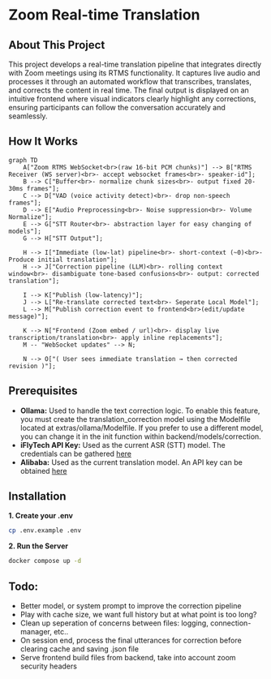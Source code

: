 # Zoom Real-time Translation

## About This Project

This project develops a real-time translation pipeline that integrates directly with Zoom meetings using its RTMS functionality. It captures live audio and processes it through an automated workflow that transcribes, translates, and corrects the content in real time. The final output is displayed on an intuitive frontend where visual indicators clearly highlight any corrections, ensuring participants can follow the conversation accurately and seamlessly.

## How It Works

```mermaid
graph TD
    A["Zoom RTMS WebSocket<br>(raw 16-bit PCM chunks)"] --> B["RTMS Receiver (WS server)<br>- accept websocket frames<br>- speaker-id"];
    B --> C["Buffer<br>- normalize chunk sizes<br>- output fixed 20-30ms frames"];
    C --> D["VAD (voice activity detect)<br>- drop non-speech frames"];
    D --> E["Audio Preprocessing<br>- Noise suppression<br>- Volume Normalize"];
    E --> G["STT Router<br>- abstraction layer for easy changing of models"];
    G --> H["STT Output"];

    H --> I["Immediate (low-lat) pipeline<br>- short-context (~0)<br>- Produce initial translation"];
    H --> J["Correction pipeline (LLM)<br>- rolling context window<br>- disambiguate tone-based confusions<br>- output: corrected translation"];

    I --> K["Publish (low-latency)"];
    J --> L["Re-translate corrected text<br>- Seperate Local Model"];
    L --> M["Publish correction event to frontend<br>(edit/update message)"];

    K --> N["Frontend (Zoom embed / url)<br>- display live transcription/translation<br>- apply inline replacements"];
    M -- "WebSocket updates" --> N;

    N --> O["( User sees immediate translation → then corrected revision )"];
```

## Prerequisites

- **Ollama:** Used to handle the text correction logic. To enable this feature, you must create the translation_correction model using the Modelfile located at extras/ollama/Modelfile. If you prefer to use a different model, you can change it in the init function within backend/models/correction.
- **iFlyTech API Key:** Used as the current ASR (STT) model. The credentials can be gathered [here](https://global.xfyun.cn/doc/rtasr/rtasr/API.html#description-of-the-interface)
- **Alibaba:** Used as the current translation model. An API key can be obtained [here](https://www.alibabacloud.com/help/en/model-studio/stream)

## Installation

**1. Create your .env**

```bash
cp .env.example .env
```

**2. Run the Server**

```bash
docker compose up -d
```

## Todo:

- Better model, or system prompt to improve the correction pipeline
- Play with cache size, we want full history but at what point is too long?
- Clean up seperation of concerns between files: logging, connection-manager, etc..
- On session end, process the final utterances for correction before clearing cache and saving .json file
- Serve frontend build files from backend, take into account zoom security headers
